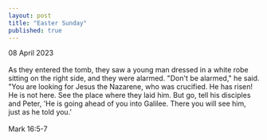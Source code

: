 ```yaml
---
layout: post
title: "Easter Sunday"
published: true
---
```

08 April 2023
<br>
<br>
As they entered the tomb, they saw a young man dressed in a white robe sitting on the right side, and they were alarmed. "Don't be alarmed," he said. "You are looking for Jesus the Nazarene, who was crucified. He has risen! He is not here. See the place where they laid him. But go, tell his disciples and Peter, 'He is going ahead of you into Galilee. There you will see him, just as he told you.'
<br>
<br>
Mark 16:5-7
